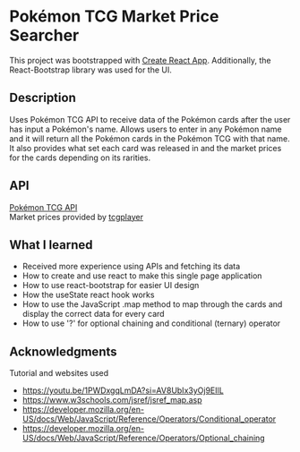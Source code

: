 # Pokémon TCG Market Price Searcher
This project was bootstrapped with [Create React App](https://github.com/facebook/create-react-app). Additionally, the React-Bootstrap library was used for the UI. 
## Description
Uses Pokémon TCG API to receive data of the Pokémon cards after the user has input a Pokémon's name. Allows users to enter in any Pokémon name and it will return all the Pokémon cards in the Pokémon TCG with that name. It also provides what set each card was released in and the market prices for the cards depending on its rarities.
## API
[Pokémon TCG API](https://docs.pokemontcg.io) </br>
Market prices provided by [tcgplayer](https://www.tcgplayer.com)
## What I learned
* Received more experience using APIs and fetching its data
* How to create and use react to make this single page application
* How to use react-bootstrap for easier UI design
* How the useState react hook works
* How to use the JavaScript .map method to map through the cards and display the correct data for every card
* How to use '?' for optional chaining and conditional (ternary) operator
## Acknowledgments
Tutorial and websites used
* https://youtu.be/1PWDxgqLmDA?si=AV8UbIx3yOj9EIlL
* https://www.w3schools.com/jsref/jsref_map.asp
* https://developer.mozilla.org/en-US/docs/Web/JavaScript/Reference/Operators/Conditional_operator
* https://developer.mozilla.org/en-US/docs/Web/JavaScript/Reference/Operators/Optional_chaining

